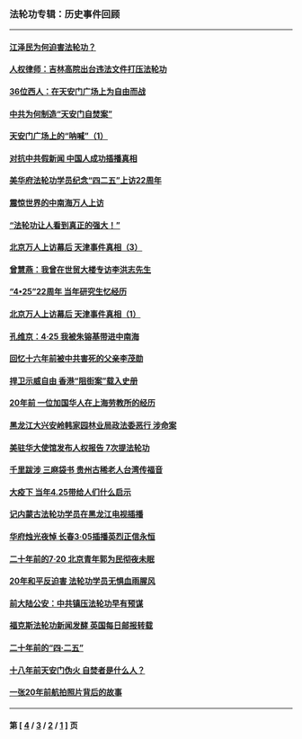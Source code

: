 ### 法轮功专辑：历史事件回顾
---
#### [江泽民为何迫害法轮功？](../../pages/nf5793/n13876324.md?05220430) 
#### [人权律师：吉林高院出台违法文件打压法轮功](../../pages/nf5793/n13825665.md?05220430) 
#### [36位西人：在天安门广场上为自由而战](../../pages/nf5793/n13390029.md?05220430) 
#### [中共为何制造“天安门自焚案”](../../pages/nf5793/n13183270.md?05220430) 
#### [天安门广场上的“呐喊”（1）](../../pages/nf5793/n13105277.md?05220430) 
#### [对抗中共假新闻 中国人成功插播真相](../../pages/nf5793/n12910618.md?05220430) 
#### [美华府法轮功学员纪念“四二五”上访22周年](../../pages/nf5793/n12904445.md?05220430) 
#### [震惊世界的中南海万人上访](../../pages/nf5793/n12903976.md?05220430) 
#### [“法轮功让人看到真正的强大！”](../../pages/nf5793/n12903195.md?05220430) 
#### [北京万人上访幕后 天津事件真相（3）](../../pages/nf5793/n12902807.md?05220430) 
#### [曾慧燕：我曾在世贸大楼专访李洪志先生](../../pages/nf5793/n12898729.md?05220430) 
#### [“4•25”22周年 当年研究生忆经历](../../pages/nf5793/n12894152.md?05220430) 
#### [北京万人上访幕后 天津事件真相（1）](../../pages/nf5793/n12885174.md?05220430) 
#### [孔维京：4·25 我被朱镕基带进中南海](../../pages/nf5793/n12864987.md?05220430) 
#### [回忆十六年前被中共害死的父亲李茂勋](../../pages/nf5793/n12880270.md?05220430) 
#### [捍卫示威自由 香港“阻街案”载入史册](../../pages/nf5793/n12811245.md?05220430) 
#### [20年前 一位加国华人在上海劳教所的经历](../../pages/nf5793/n12707932.md?05220430) 
#### [黑龙江大兴安岭韩家园林业局政法委恶行 涉命案](../../pages/nf5793/n12622815.md?05220430) 
#### [美驻华大使馆发布人权报告 7次提法轮功](../../pages/nf5793/n12520541.md?05220430) 
#### [千里跋涉 三麻袋书 贵州古稀老人台湾传福音](../../pages/nf5793/n12198750.md?05220430) 
#### [大疫下 当年4.25带给人们什么启示](../../pages/nf5793/n12058565.md?05220430) 
#### [记内蒙古法轮功学员在黑龙江电视插播](../../pages/nf5793/n11699194.md?05220430) 
#### [华府烛光夜悼 长春3·05插播英烈正信永恒](../../pages/nf5793/n11397432.md?05220430) 
#### [二十年前的7·20 北京青年郭为民彻夜未眠](../../pages/nf5793/n11354195.md?05220430) 
#### [20年和平反迫害 法轮功学员无惧血雨腥风](../../pages/nf5793/n11348279.md?05220430) 
#### [前大陆公安：中共镇压法轮功早有预谋](../../pages/nf5793/n11352168.md?05220430) 
#### [福克斯法轮功新闻发酵  英国每日邮报转载](../../pages/nf5793/n11285952.md?05220430) 
#### [二十年前的“四·二五”](../../pages/nf5793/n11207639.md?05220430) 
#### [十八年前天安门伪火 自焚者是什么人？](../../pages/nf5793/n10996556.md?05220430) 
#### [一张20年前航拍照片背后的故事](../../pages/nf5793/n10693797.md?05220430) 

---
#### 第 [ [4](./4.md?05220430) / [3](./3.md?05220430) / [2](./2.md?05220430) / [1](./1.md?05220430) ] 页

